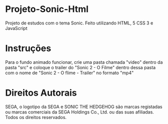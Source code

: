 # Projeto-Sonic-Html
Projeto de estudos com o tema Sonic. Feito utilizando HTML, 5  CSS 3 e JavaScript

# Instruções
Para o fundo animado funcionar, crie uma pasta chamada "video" dentro da pasta "src" e coloque o trailer do "Sonic 2 - O Filme" dentro dessa pasta com o nome de "Sonic 2 - O flime - Trailer" no formato "mp4"

# Direitos Autorais
SEGA, o logotipo da SEGA e SONIC THE HEDGEHOG são marcas registadas ou marcas comerciais da SEGA Holdings Co., Ltd. ou das suas afiliadas. Todos os direitos reservados.
